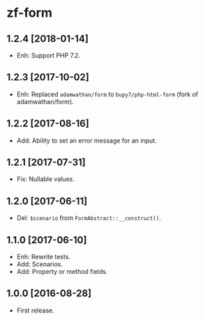 zf-form
=======

1.2.4 [2018-01-14]
-------------------

- Enh: Support PHP 7.2.

1.2.3 [2017-10-02]
------------------

- Enh: Replaced `adamwathan/form` to `bupy7/php-html-form` (fork of adamwathan/form).

1.2.2 [2017-08-16]
------------------

- Add: Ability to set an error message for an input.

1.2.1 [2017-07-31]
------------------

- Fix: Nullable values.

1.2.0 [2017-06-11]
------------------

- Del: `$scenario` from `FormAbstract::__construct()`.

1.1.0 [2017-06-10]
------------------

- Enh: Rewrite tests.
- Add: Scenarios.
- Add: Property or method fields.

1.0.0 [2016-08-28]
------------------

- First release.
